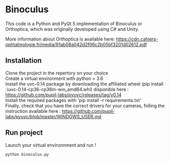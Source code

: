 # Binoculus
This code is a Python and PyQt 5 implementation of Binoculus or Orthoptica, 
which was originally developed using C# and Unity.

More information about Orthoptica is available here: 
https://cdn.cahiers-ophtalmologie.fr/media/91ab08a042d2f06c2b05bf3201d02612.pdf

## Installation
Clone the project in the repertory on your choice <br />
Create a virtual environment with python = 3.6  <br />
Install the uvc-0.14 package by downloading the affiliated wheel (pip install .\uvc-0.14-cp36-cp36m-win_amd64.whl) disponible here : https://github.com/pupil-labs/pyuvc/releases/tag/v0.14 <br />
Install the required packages with 'pip install -r requirements.txt' <br />
Finally, check that you have the correct drivers for your cameras, folling the instruction available here :  https://github.com/pupil-labs/pyuvc/blob/master/WINDOWS_USER.md <br />

## Run project
Launch your  virtual environnment and run !
```sh
python binoculus.py
```